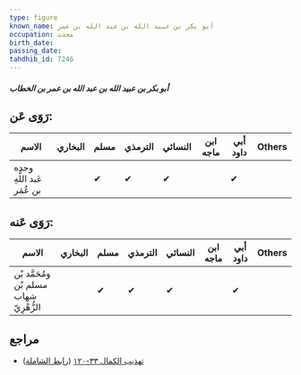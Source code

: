 ```yaml
---
type: figure
known_name: أبو بكر بن عبيد الله بن عبد الله بن عمر
occupation: محدث
birth_date:
passing_date:
tahdhib_id: 7246
---
```

##### أبو بكر بن عبيد الله بن عبد الله بن عمر بن الخطاب

## رَوَى عَن:
| الاسم                      | البخاري | مسلم | الترمذي | النسائي | ابن ماجه | أبي داود | Others |
| -------------------------- | ------- | ---- | ------- | ------- | -------- | -------- | ------ |
| وجده عَبد اللَّهِ بن عُمَر |         | ✔    | ✔       | ✔       |          | ✔        |        |
## رَوَى عَنه:
| الاسم                                   | البخاري | مسلم | الترمذي | النسائي | ابن ماجه | أبي داود | Others |
| --------------------------------------- | ------- | ---- | ------- | ------- | -------- | -------- | ------ |
| ومُحَمَّد بْن مسلم بْن شهاب الزُّهْرِيّ |         | ✔    | ✔       | ✔       |          | ✔        |        |
## مراجع
- [تهذيب الكمال ٣٣-١٢٠](obsidian://open?vault=Tahdhib-al-Kamal&file=Figures/٧٢٤٦-أبو%20بكر%20بن%20عبيد%20الله%20بن%20عبد%20الله%20بن%20عمر%20بن%20الخطاب) ([رابط الشاملة](https://shamela.ws/book/3722/17791))